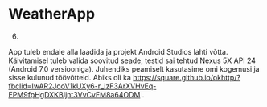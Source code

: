 # WeatherApp

6.
App tuleb endale alla laadida ja projekt Android Studios lahti võtta.
Käivitamisel tuleb valida soovitud seade, testid sai tehtud Nexus 5X API 24 (Android 7.0 versiooniga).
Juhendiks peamiselt kasutasime omi kogemusi ja sisse kulunud töövõtteid.
Abiks oli ka https://square.github.io/okhttp/?fbclid=IwAR2JooV1kUXy6-r_izF3ArXVHvEq-EPM9fpHgDXKBIjnt3VvCvFM8a64ODM . 
